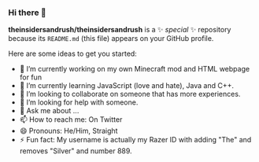 ### Hi there 👋

**theinsidersandrush/theinsidersandrush** is a ✨ _special_ ✨ repository because its `README.md` (this file) appears on your GitHub profile.

Here are some ideas to get you started:

- 🔭 I’m currently working on my own Minecraft mod and HTML webpage for fun
- 🌱 I’m currently learning JavaScript (love and hate), Java and C++.
- 👯 I’m looking to collaborate on someone that has more experiences.
- 🤔 I’m looking for help with someone.
- 💬 Ask me about ...
- 📫 How to reach me: On Twitter
- 😄 Pronouns: He/Him, Straight
- ⚡ Fun fact: My username is actually my Razer ID with adding "The" and removes "Silver" and number 889.

